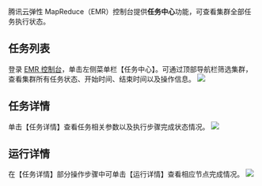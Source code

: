 腾讯云弹性 MapReduce（EMR）控制台提供**任务中心**功能，可查看集群全部任务执行状态。 

## 任务列表
登录 [EMR 控制台](https://console.cloud.tencent.com/emr)，单击左侧菜单栏【任务中心】。可通过顶部导航栏筛选集群，查看集群所有任务状态、开始时间、结束时间以及操作信息。
![](https://main.qcloudimg.com/raw/a0173b5eadab57f41f2ad229fd73b28a.png)

## 任务详情
单击【任务详情】查看任务相关参数以及执行步骤完成状态情况。
 ![](https://main.qcloudimg.com/raw/d4fd292db200fbc202c46e34210d5638.png)
 
## 运行详情
在【任务详情】部分操作步骤中可单击【运行详情】查看相应节点完成情况。
![](https://main.qcloudimg.com/raw/d2655e26f63a215dd2f47e0826cf8770.png)

